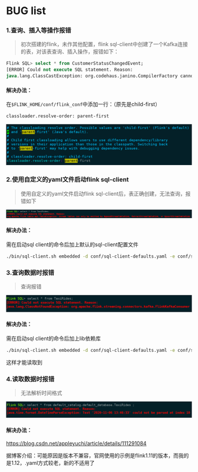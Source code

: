 # BUG list

### 1.查询、插入等操作报错

> 初次搭建的flink，未作其他配置，flink sql-client中创建了一个Kafka连接的表，对该表查询、插入操作，报错如下：

```sql
Flink SQL> select * from CustomerStatusChangedEvent;
[ERROR] Could not execute SQL statement. Reason:
java.lang.ClassCastException: org.codehaus.janino.CompilerFactory cannot be cast to org.codehaus.commons.compiler.ICompilerFactory
```

#### 解决办法：

在`$FLINK_HOME/conf/flink_conf`中添加一行：（原先是child-first）

```sh
classloader.resolve-order: parent-first
```

![image-20210426132813161](resources/image-20210426132813161.png)



### 2.使用自定义的yaml文件启动flink sql-client

> 使用自定义的yaml文件启动flink sql-client后，表正确创建，无法查询，报错如下

![image-20210426142324260](resources/image-20210426142324260.png)

#### 解决办法：

需在启动sql client的命令后加上默认的sql-client配置文件

```sh
./bin/sql-client.sh embedded -d conf/sql-client-defaults.yaml -e conf/sql-test.yaml
```

### 3.查询数据时报错

> 查询报错

![image-20210426150403672](resources/image-20210426150403672.png)

#### 解决办法：

需在启动sql client的命令后加上lib依赖库

```sh
./bin/sql-client.sh embedded -d conf/sql-client-defaults.yaml -e conf/sql-test.yaml -l lib
```

这样才能读取到

### 4.读取数据时报错

> 无法解析时间格式

![image-20210426152001828](resources/image-20210426152001828.png)

#### 解决办法：

https://blog.csdn.net/appleyuchi/article/details/111291084

据博客介绍：可能原因是版本不兼容，官网使用的示例是flink1.11的版本，而我的是1.12，.yaml方式较老，新的不适用了